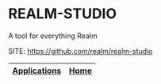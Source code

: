 # REALM-STUDIO
 
 A tool for everything Realm
 
 SITE: https://github.com/realm/realm-studio

 | [Applications](https://portable-linux-apps.github.io/apps.html) | [Home](https://portable-linux-apps.github.io)
 | --- | --- |
